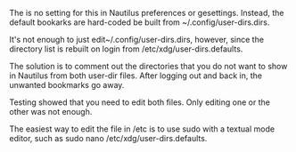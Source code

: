 The is no setting for this in Nautilus preferences or gesettings. Instead, the default bookarks are hard-coded be built from ~/.config/user-dirs.dirs.

It's not enough to just edit~/.config/user-dirs.dirs, however, since the directory list is rebuilt on login from /etc/xdg/user-dirs.defaults.

The solution is to comment out the directories that you do not want to show in Nautilus from both user-dir files. After logging out and back in, the unwanted bookmarks go away.

Testing showed that you need to edit both files. Only editing one or the other was not enough.

The easiest way to edit the file in /etc is to use sudo with a textual mode editor, such as sudo nano /etc/xdg/user-dirs.defaults.
